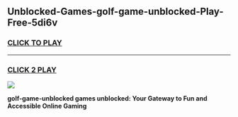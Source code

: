 
## Unblocked-Games-golf-game-unblocked-Play-Free-5di6v
<h3>
<a href="https://premium76.site?title=golf-game-unblocked&ref=09A">CLICK TO PLAY</a></h3>
<hr>

<h3>
<a href="https://premium76.site?title=golf-game-unblocked&ref=09A">CLICK 2 PLAY</a>
  
</h3>

<a href="https://premium76.site?title=golf-game-unblocked&ref=09A"><img src="https://clearcache.store/games.png"></a>


**golf-game-unblocked games unblocked: Your Gateway to Fun and Accessible Online Gaming**
